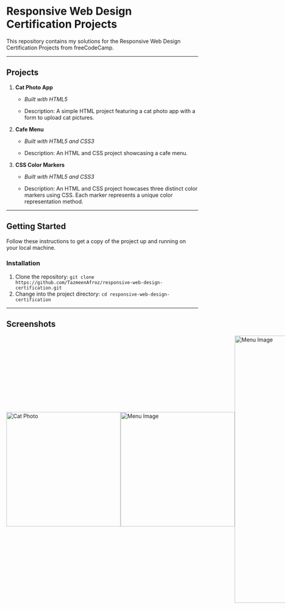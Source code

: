 # Responsive Web Design Certification Projects

This repository contains my solutions for the Responsive Web Design Certification Projects from freeCodeCamp.

---

## Projects

1. **Cat Photo App**  
   - *Built with HTML5*
  
   - Description: A simple HTML project featuring a cat photo app with a form to upload cat pictures.

2. **Cafe Menu**
   - *Built with HTML5 and CSS3*
 
   - Description: An HTML and CSS project showcasing a cafe menu.

3. **CSS Color Markers**
   - *Built with HTML5 and CSS3*

   - Description: An HTML and CSS project  howcases three distinct color markers using CSS. Each marker represents a unique color representation method.
---

## Getting Started

Follow these instructions to get a copy of the project up and running on your local machine.


### Installation

1. Clone the repository: `git clone https://github.com/TazmeenAfroz/responsive-web-design-certification.git`
2. Change into the project directory: `cd responsive-web-design-certification`

---


## Screenshots
<div style="display: flex; justify-content: space-around; align-items: center;">
    <img src="https://raw.githubusercontent.com/TazmeenAfroz/Web-Development-Projects/main/images/catphoto.png" alt="Cat Photo" width="300" style="max-width:100%;"/>
     <img src="https://raw.githubusercontent.com/TazmeenAfroz/Web-Development-Projects/main/CSS-color%20Markers/Screenshot%20from%202024-01-04%2022-11-43.png" alt="Menu Image" width="300" style="max-width:100%;"/>
   <img src="https://raw.githubusercontent.com/TazmeenAfroz/Web-Development-Projects/main/images/menu.png" alt="Menu Image" width="700" style="max-width:100%;"/>
   
</div>

